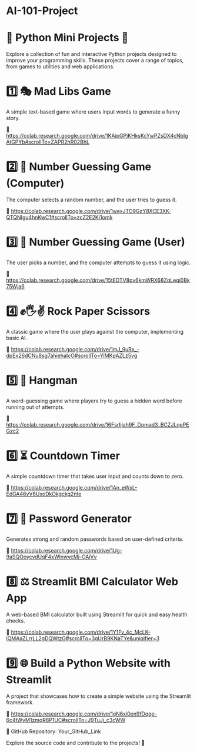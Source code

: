 # AI-101-Project


# 🐍 Python Mini Projects 🚀

Explore a collection of fun and interactive Python projects designed to improve your programming skills. These projects cover a range of topics, from games to utilities and web applications.

# 1️⃣ 🎭 Mad Libs Game

A simple text-based game where users input words to generate a funny story.

🔗 https://colab.research.google.com/drive/1KAipGPjKHksKcYwPZsDX4cNbIgAtGPYb#scrollTo=ZAPR2hR02BhL

# 2️⃣ 🎯 Number Guessing Game (Computer)

The computer selects a random number, and the user tries to guess it.

🔗 https://colab.research.google.com/drive/1wexJTO9GzY8XCE3XK-QTQNIgu4hnKwC1#scrollTo=zcZ2E2Ki1omk

# 3️⃣ 🤖 Number Guessing Game (User)

The user picks a number, and the computer attempts to guess it using logic.

🔗 https://colab.research.google.com/drive/15tEDTV8pv6kmWRX68ZqLeqi0Bk75Wja6

# 4️⃣ ✊🖐✌ Rock Paper Scissors

A classic game where the user plays against the computer, implementing basic AI.

🔗 https://colab.research.google.com/drive/1mJ_9uRx_-dpEx26dCNu8sg7ahiehaIcO#scrollTo=YiMKpAZLz5vg

# 5️⃣ 🔡 Hangman

A word-guessing game where players try to guess a hidden word before running out of attempts.

🔗 https://colab.research.google.com/drive/16FsrIjiah9F_Dpmad3_BCZJLqePEGzc2

# 6️⃣ ⏳ Countdown Timer

A simple countdown timer that takes user input and counts down to zero.

🔗 https://colab.research.google.com/drive/1An_eWxL-EdGA46yV6UxoDkOkgckg2nte

# 7️⃣ 🔑 Password Generator

Generates strong and random passwords based on user-defined criteria.

🔗 https://colab.research.google.com/drive/1Ug-9aSQOoycvdUqF4xWlnwvcMj-OAjVv

# 8️⃣ ⚖️ Streamlit BMI Calculator Web App

A web-based BMI calculator built using Streamlit for quick and easy health checks.

🔗 https://colab.research.google.com/drive/1Y1Fv_4c_McLK-lQMAaZLrrLL2gDQWtzG#scrollTo=3qUrB9KNaTYe&uniqifier=3

# 9️⃣ 🌐 Build a Python Website with Streamlit

A project that showcases how to create a simple website using the Streamlit framework.

🔗 https://colab.research.google.com/drive/1gN6xi0en9fDqqe-6c4tWvM1zmqR8P1UC#scrollTo=J9TuJj_c3cWW

📌 GitHub Repository: Your_GitHub_Link

Explore the source code and contribute to the projects! 🚀

